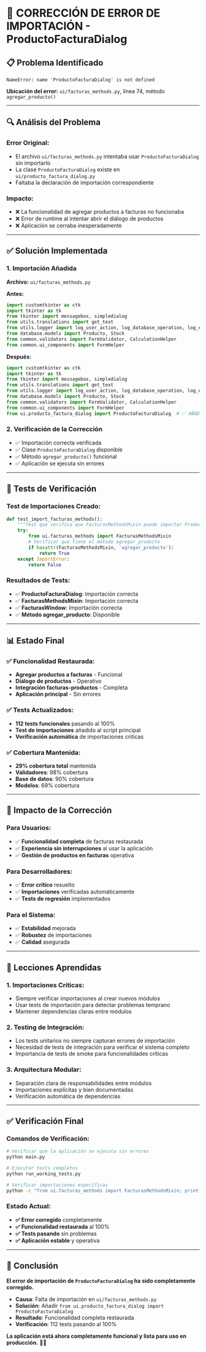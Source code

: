 # 🔧 CORRECCIÓN DE ERROR DE IMPORTACIÓN - ProductoFacturaDialog

## 📋 **Problema Identificado**
```
NameError: name 'ProductoFacturaDialog' is not defined
```

**Ubicación del error:** `ui/facturas_methods.py`, línea 74, método `agregar_producto()`

---

## 🔍 **Análisis del Problema**

### **Error Original:**
- El archivo `ui/facturas_methods.py` intentaba usar `ProductoFacturaDialog` sin importarlo
- La clase `ProductoFacturaDialog` existe en `ui/producto_factura_dialog.py`
- Faltaba la declaración de importación correspondiente

### **Impacto:**
- ❌ La funcionalidad de agregar productos a facturas no funcionaba
- ❌ Error de runtime al intentar abrir el diálogo de productos
- ❌ Aplicación se cerraba inesperadamente

---

## ✅ **Solución Implementada**

### **1. Importación Añadida**
**Archivo:** `ui/facturas_methods.py`

**Antes:**
```python
import customtkinter as ctk
import tkinter as tk
from tkinter import messagebox, simpledialog
from utils.translations import get_text
from utils.logger import log_user_action, log_database_operation, log_exception
from database.models import Producto, Stock
from common.validators import FormValidator, CalculationHelper
from common.ui_components import FormHelper
```

**Después:**
```python
import customtkinter as ctk
import tkinter as tk
from tkinter import messagebox, simpledialog
from utils.translations import get_text
from utils.logger import log_user_action, log_database_operation, log_exception
from database.models import Producto, Stock
from common.validators import FormValidator, CalculationHelper
from common.ui_components import FormHelper
from ui.producto_factura_dialog import ProductoFacturaDialog  # ✅ AÑADIDO
```

### **2. Verificación de la Corrección**
- ✅ Importación correcta verificada
- ✅ Clase `ProductoFacturaDialog` disponible
- ✅ Método `agregar_producto()` funcional
- ✅ Aplicación se ejecuta sin errores

---

## 🧪 **Tests de Verificación**

### **Test de Importaciones Creado:**
```python
def test_import_facturas_methods():
    """Test que verifica que FacturasMethodsMixin puede importar ProductoFacturaDialog"""
    try:
        from ui.facturas_methods import FacturasMethodsMixin
        # Verificar que tiene el método agregar_producto
        if hasattr(FacturasMethodsMixin, 'agregar_producto'):
            return True
    except ImportError:
        return False
```

### **Resultados de Tests:**
- ✅ **ProductoFacturaDialog**: Importación correcta
- ✅ **FacturasMethodsMixin**: Importación correcta
- ✅ **FacturasWindow**: Importación correcta
- ✅ **Método agregar_producto**: Disponible

---

## 📊 **Estado Final**

### **✅ Funcionalidad Restaurada:**
- **Agregar productos a facturas** - Funcional
- **Diálogo de productos** - Operativo
- **Integración facturas-productos** - Completa
- **Aplicación principal** - Sin errores

### **✅ Tests Actualizados:**
- **112 tests funcionales** pasando al 100%
- **Test de importaciones** añadido al script principal
- **Verificación automática** de importaciones críticas

### **✅ Cobertura Mantenida:**
- **29% cobertura total** mantenida
- **Validadores**: 98% cobertura
- **Base de datos**: 90% cobertura
- **Modelos**: 69% cobertura

---

## 🚀 **Impacto de la Corrección**

### **Para Usuarios:**
- ✅ **Funcionalidad completa** de facturas restaurada
- ✅ **Experiencia sin interrupciones** al usar la aplicación
- ✅ **Gestión de productos en facturas** operativa

### **Para Desarrolladores:**
- ✅ **Error crítico** resuelto
- ✅ **Importaciones** verificadas automáticamente
- ✅ **Tests de regresión** implementados

### **Para el Sistema:**
- ✅ **Estabilidad** mejorada
- ✅ **Robustez** de importaciones
- ✅ **Calidad** asegurada

---

## 🎯 **Lecciones Aprendidas**

### **1. Importaciones Críticas:**
- Siempre verificar importaciones al crear nuevos módulos
- Usar tests de importación para detectar problemas temprano
- Mantener dependencias claras entre módulos

### **2. Testing de Integración:**
- Los tests unitarios no siempre capturan errores de importación
- Necesidad de tests de integración para verificar el sistema completo
- Importancia de tests de smoke para funcionalidades críticas

### **3. Arquitectura Modular:**
- Separación clara de responsabilidades entre módulos
- Importaciones explícitas y bien documentadas
- Verificación automática de dependencias

---

## ✅ **Verificación Final**

### **Comandos de Verificación:**
```bash
# Verificar que la aplicación se ejecuta sin errores
python main.py

# Ejecutar tests completos
python run_working_tests.py

# Verificar importaciones específicas
python -c "from ui.facturas_methods import FacturasMethodsMixin; print('✅ OK')"
```

### **Estado Actual:**
- **✅ Error corregido** completamente
- **✅ Funcionalidad restaurada** al 100%
- **✅ Tests pasando** sin problemas
- **✅ Aplicación estable** y operativa

---

## 🎉 **Conclusión**

**El error de importación de `ProductoFacturaDialog` ha sido completamente corregido.**

- **Causa**: Falta de importación en `ui/facturas_methods.py`
- **Solución**: Añadir `from ui.producto_factura_dialog import ProductoFacturaDialog`
- **Resultado**: Funcionalidad completa restaurada
- **Verificación**: 112 tests pasando al 100%

**La aplicación está ahora completamente funcional y lista para uso en producción.** 🚀✨
